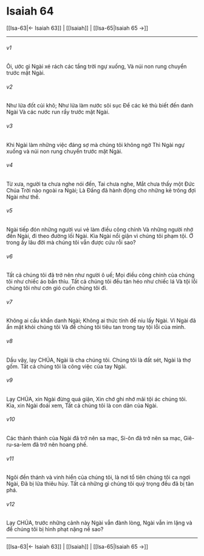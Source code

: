 # Isaiah 64

[[Isa-63|← Isaiah 63]] | [[Isaiah]] | [[Isa-65|Isaiah 65 →]]
***



###### v1 
Ôi, ước gì Ngài xé rách các tầng trời ngự xuống, Và núi non rung chuyển trước mặt Ngài. 

###### v2 
Như lửa đốt củi khô; Như lửa làm nước sôi sục Để các kẻ thù biết đến danh Ngài Và các nước run rẩy trước mặt Ngài. 

###### v3 
Khi Ngài làm những việc đáng sợ mà chúng tôi không ngờ Thì Ngài ngự xuống và núi non rung chuyển trước mặt Ngài. 

###### v4 
Từ xưa, người ta chưa nghe nói đến, Tai chưa nghe, Mắt chưa thấy một Đức Chúa Trời nào ngoài ra Ngài; Là Đấng đã hành động cho những kẻ trông đợi Ngài như thế. 

###### v5 
Ngài tiếp đón những người vui vẻ làm điều công chính Và những người nhớ đến Ngài, đi theo đường lối Ngài. Kìa Ngài nổi giận vì chúng tôi phạm tội. Ở trong ấy lâu đời mà chúng tôi vẫn được cứu rỗi sao? 

###### v6 
Tất cả chúng tôi đã trở nên như người ô uế; Mọi điều công chính của chúng tôi như chiếc áo bẩn thỉu. Tất cả chúng tôi đều tàn héo như chiếc lá Và tội lỗi chúng tôi như cơn gió cuốn chúng tôi đi. 

###### v7 
Không ai cầu khẩn danh Ngài; Không ai thức tỉnh để níu lấy Ngài. Vì Ngài đã ẩn mặt khỏi chúng tôi Và để chúng tôi tiêu tan trong tay tội lỗi của mình. 

###### v8 
Dầu vậy, lạy CHÚA, Ngài là cha chúng tôi. Chúng tôi là đất sét, Ngài là thợ gốm. Tất cả chúng tôi là công việc của tay Ngài. 

###### v9 
Lạy CHÚA, xin Ngài đừng quá giận, Xin chớ ghi nhớ mãi tội ác chúng tôi. Kìa, xin Ngài đoái xem, Tất cả chúng tôi là con dân của Ngài. 

###### v10 
Các thành thánh của Ngài đã trở nên sa mạc, Si-ôn đã trở nên sa mạc, Giê-ru-sa-lem đã trở nên hoang phế. 

###### v11 
Ngôi đền thánh và vinh hiển của chúng tôi, là nơi tổ tiên chúng tôi ca ngợi Ngài, Đã bị lửa thiêu hủy. Tất cả những gì chúng tôi quý trọng đều đã bị tàn phá. 

###### v12 
Lạy CHÚA, trước những cảnh này Ngài vẫn đành lòng, Ngài vẫn im lặng và để chúng tôi bị hình phạt nặng nề sao?

***
[[Isa-63|← Isaiah 63]] | [[Isaiah]] | [[Isa-65|Isaiah 65 →]]
